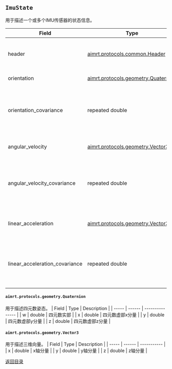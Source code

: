 ## `ImuState`
用于描述一个或多个IMU传感器的状态信息。

| Field                          | Type                                                                     | Description                                                |
| ------------------------------ | ------------------------------------------------------------------------ | ---------------------------------------------------------- |
| header                         | [aimrt.protocols.common.Header](./common.md)                             | 消息头信息，包含时间戳、序列号等元数据                     |
| orientation                    | [aimrt.protocols.geometry.Quaternion](#aimrtprotocolsgeometryquaternion) | 姿态四元数 (x,y,z,w)                                       |
| orientation_covariance         | repeated double                                                          | 3x3姿态协方差矩阵（行优先存储，9个元素，单位：rad²）       |
| angular_velocity               | [aimrt.protocols.geometry.Vector3](#aimrtprotocolsgeometryvector3)       | 三轴角速度测量值（单位：rad/s）                            |
| angular_velocity_covariance    | repeated double                                                          | 3x3角速度协方差矩阵（行优先存储，9个元素，单位：(rad/s)²） |
| linear_acceleration            | [aimrt.protocols.geometry.Vector3](#aimrtprotocolsgeometryvector3)       | 三轴线性加速度测量值（单位：m/s²）                         |
| linear_acceleration_covariance | repeated double                                                          | 3x3加速度协方差矩阵（行优先存储，9个元素，单位：(m/s²)²）  |


#### `aimrt.protocols.geometry.Quaternion`
用于描述四元数姿态。
| Field | Type   | Description     |
| ----- | ------ | --------------- |
| w     | double | 四元数实部      |
| x     | double | 四元数虚部x分量 |
| y     | double | 四元数虚部y分量 |
| z     | double | 四元数虚部z分量 |

#### `aimrt.protocols.geometry.Vector3`
用于描述三维向量。
| Field | Type   | Description |
| ----- | ------ | ----------- |
| x     | double | x轴分量     |
| y     | double | y轴分量     |
| z     | double | z轴分量     |

[返回目录](../chapter2_protoclos.md)